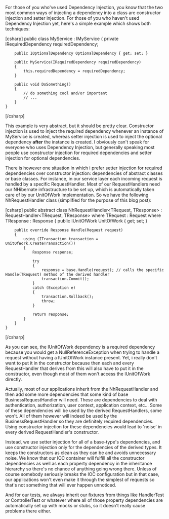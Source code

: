 For those of you who've used Dependency Injection, you know that the two most common ways of injecting a dependency into a class are constructor injection and setter injection.  For those of you who haven't used Dependency Injection yet, here's a simple example which shows both techniques:

<div>
[csharp]
    public class MyService : IMyService
    {
        private IRequiredDependency requiredDependency;
 
        public IOptionalDependency OptionalDependency { get; set; }
 
        public MyService(IRequiredDependency requiredDependency)
        {
            this.requiredDependency = requiredDependency;
        }
 
        public void DoSomething()
        {
            // do something cool and/or important
            // ...
        }
    }
[/csharp]
</div>

This example is very abstract, but it should be pretty clear.  Constructor injection is used to inject the required dependency whenever an instance of MyService is created, whereas setter injection is used to inject the optional dependency <strong>after</strong> the instance is created.  I obviously can't speak for everyone who uses Dependency Injection, but generally speaking most people use constructor injection for required dependencies and setter injection for optional dependencies.

There is however one situation in which i prefer setter injection for required dependencies over constructor injection: dependencies of abstract classes or base classes.  For instance, in our service layer each incoming request is handled by a specific RequestHandler.  Most of our RequestHandlers need our NHibernate infrastructure to be set up, which is automatically taken care of by our UnitOfWork implementation.  So we have the following NhRequestHandler class (simplified for the purpose of this blog post):

<div>
[csharp]
    public abstract class NhRequestHandler&lt;TRequest, TResponse&gt; : RequestHandler&lt;TRequest, TResponse&gt;
        where TRequest : Request
        where TResponse : Response
    {
        public IUnitOfWork UnitOfWork { get; set; }
 
        public override Response Handle(Request request)
        {
            using (ITransaction transaction = UnitOfWork.CreateTransaction())
            {
                Response response;
 
                try
                {
                    response = base.Handle(request); // calls the specific Handle(TRequest) method of the derived handler
                    transaction.Commit();
                }
                catch (Exception e)
                {
                    transaction.Rollback();
                    throw;
                }
 
                return response;
            }
        }
    }
[/csharp]
</div>

As you can see, the IUnitOfWork dependency is a required dependency because you would get a NullReferenceException when trying to handle a request without having a IUnitOfWork instance present.  Yet, i really don't want to put it in the constructor because then each and every RequestHandler that derives from this will also have to put it in the constructor, even though most of them won't access the IUnitOfWork directly.

Actually, most of our applications inherit from the NhRequestHandler and then add some more dependencies that some kind of base BusinessRequestHandler will need.  These are dependencies to deal with authentication, authorization, user context, application context, etc... Some of these dependencies will be used by the derived RequestHandlers, some won't.  All of them however will indeed be used by the BusinessRequestHandler so they are definitely required dependencies.  Using constructor injection for these dependencies would lead to 'noise' in every derived RequestHandler's constructor.

Instead, we use setter injection for all of a base-type's dependencies, and use constructor injection only for the dependencies of the derived types.  It keeps the constructors as clean as they can be and avoids unnecessary noise.  We know that our IOC container will fulfill all the constructor dependencies as well as each property dependency in the inheritance hierarchy so there's no chance of anything going wrong there.  Unless of course somebody seriously breaks the IOC configuration but in that case, our applications won't even make it through the simplest of requests so that's not something that will ever happen unnoticed.

And for our tests, we always inherit our fixtures from things like HandlerTest or ControllerTest or whatever where all of those property dependencies are automatically set up with mocks or stubs, so it doesn't really cause problems there either.